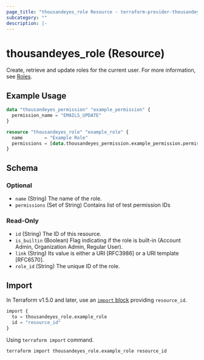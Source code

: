 ```yaml
---
page_title: "thousandeyes_role Resource - terraform-provider-thousandeyes"
subcategory: ""
description: |-
---
```


# thousandeyes_role (Resource)

Create, retrieve and update roles for the current user. For more information, see [Roles](https://developer.cisco.com/docs/thousandeyes/list-roles/).

## Example Usage

```terraform
data "thousandeyes_permission" "example_permission" {
  permission_name = "EMAILS_UPDATE"
}

resource "thousandeyes_role" "example_role" {
  name        = "Example Role"
  permissions = [data.thousandeyes_permission.example_permission.permission_id]
}
```

<!-- schema generated by tfplugindocs -->
## Schema

### Optional

- `name` (String) The name of the role.
- `permissions` (Set of String) Contains list of test permission IDs

### Read-Only

- `id` (String) The ID of this resource.
- `is_builtin` (Boolean) Flag indicating if the role is built-in (Account Admin, Organization Admin, Regular User).
- `link` (String) Its value is either a URI [RFC3986] or a URI template [RFC6570].
- `role_id` (String) The unique ID of the role.

## Import
In Terraform v1.5.0 and later, use an [`import` block](https://developer.hashicorp.com/terraform/language/import) providing `resource_id`.
```terraform
import {
  to = thousandeyes_role.example_role
  id = "resource_id"
}
```

Using `terraform import` command.
```shell
terraform import thousandeyes_role.example_role resource_id
```
